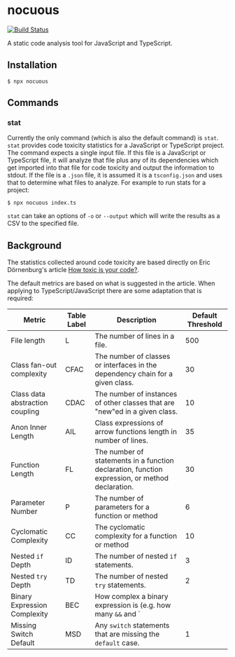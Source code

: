 # nocuous

[![Build Status](https://dev.azure.com/kitsonk/nocuous/_apis/build/status/kitsonk.nocuous?branchName=master)](https://dev.azure.com/kitsonk/nocuous/_build/latest?definitionId=1&branchName=master)

A static code analysis tool for JavaScript and TypeScript.

## Installation

```
$ npx nocuous
```

## Commands

### stat

Currently the only command (which is also the default command) is `stat`. `stat` provides code toxicity statistics for a JavaScript or TypeScript project. The command expects a single input file. If this file is a JavaScript or TypeScript file, it will analyze that file plus any of its dependencies which get imported into that file for code toxicity and output the information to stdout. If the file is a `.json` file, it is assumed it is a `tsconfig.json` and uses that to determine what files to analyze. For example to run stats for a project:

```
$ npx nocuous index.ts
```

`stat` can take an options of `-o` or `--output` which will write the results as a CSV to the specified file.

## Background

The statistics collected around code toxicity are based directly on Eric
Dörnenburg's article [How toxic is your code?](https://erik.doernenburg.com/2008/11/how-toxic-is-your-code/).

The default metrics are based on what is suggested in the article. When applying to TypeScript/JavaScript there are some adaptation that is required:

| Metric                          | Table Label | Description                                                                                      | Default Threshold |
| ------------------------------- | ----------- | ------------------------------------------------------------------------------------------------ | ----------------- |
| File length                     | L           | The number of lines in a file.                                                                   | 500               |
| Class fan-out complexity        | CFAC        | The number of classes or interfaces in the dependency chain for a given class.                   | 30                |
| Class data abstraction coupling | CDAC        | The number of instances of other classes that are "new"ed in a given class.                      | 10                |
| Anon Inner Length               | AIL         | Class expressions of arrow functions length in number of lines.                                  | 35                |
| Function Length                 | FL          | The number of statements in a function declaration, function expression, or method declaration.  | 30                |
| Parameter Number                | P           | The number of parameters for a function or method                                                | 6                 |
| Cyclomatic Complexity           | CC          | The cyclomatic complexity for a function or method                                               | 10                |
| Nested `if` Depth               | ID          | The number of nested `if` statements.                                                            | 3                 |
| Nested `try` Depth              | TD          | The number of nested `try` statements.                                                           | 2                 |
| Binary Expression Complexity    | BEC         | How complex a binary expression is (e.g. how many `&&` and `||` keywords an expression contains) | 3                 |
| Missing Switch Default          | MSD         | Any `switch` statements that are missing the `default` case.                                     | 1                 |
